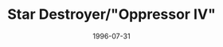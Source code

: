 ---
mission_id: destroy
slug: "star-destroyer-oppressor-iv"
editorsChoice:
title: "Star Destroyer/\"Oppressor IV\""
authors: 
    - "Barry Brien"
date: 1996-07-31
filename: "destroy.zip"
description: "The Imperials are updating their stormtrooper weaponry and armor. They are currently conducting tests of a new jetpack on the Star Destroyer Oppressor IV. Your job is to bring pack one of the jetpacks, and the plans for their design. You copilot Jan was captured soon after sending us this information, so you will need to break her out as well. You will also have to be on guard because Emperor Palpatine's twin brother is supposedly on board."
cover: "destroy.png"
levelReplaced:	SECBASE
difficulty: no
bm:	yes
fme: yes
wax: yes
three_do: yes
voc: yes
gmd: no
vue: no
lfd: no
base: "New level from scratch" 
editors: "DFUSE 1.00"

---